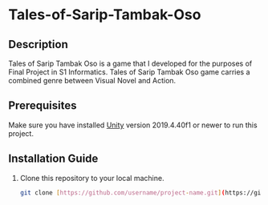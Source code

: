 # Tales-of-Sarip-Tambak-Oso

## Description
Tales of Sarip Tambak Oso is a game that I developed for the purposes of Final Project in S1 Informatics. Tales of Sarip Tambak Oso game carries a combined genre between Visual Novel and Action.

## Prerequisites
Make sure you have installed [Unity](https://unity.com/) version 2019.4.40f1 or newer to run this project. 

## Installation Guide
1. Clone this repository to your local machine.
   ```bash
   git clone [https://github.com/username/project-name.git](https://github.com/AlvitoDian/UNITY-Tales-of-Sarip-Tambak-Oso.git)https://github.com/AlvitoDian/UNITY-Tales-of-Sarip-Tambak-Oso.git
